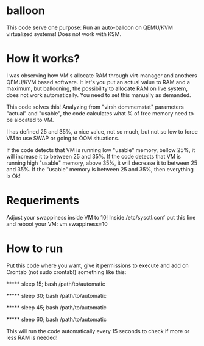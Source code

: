 # balloon

This code serve one purpose: Run an auto-balloon on QEMU/KVM virtualized systems!
Does not work with KSM.

# How it works?

I was observing how VM's allocate RAM through virt-manager and anothers QEMU/KVM based software.
It let's you put an actual value to RAM and a maximum, but ballooning, the possibility to allocate RAM on live system, does not work automatically.
You need to set this manually as demanded.

This code solves this!
Analyzing from "virsh dommemstat" parameters "actual" and "usable", the code calculates what % of free memory need to be alocated to VM.

I has defined 25 and 35%, a nice value, not so much, but not so low to force VM to use SWAP or going to OOM situations.

If the code detects that VM is running low "usable" memory, bellow 25%, it will increase it to between 25 and 35%.
If the code detects that VM is running high "usable" memory, above 35%, it will decrease it to between 25 and 35%.
If the "usable" memory is between 25 and 35%, then everything is Ok!

# Requeriments

Adjust your swappiness inside VM to 10!
Inside /etc/sysctl.conf put this line and reboot your VM:
vm.swappiness=10

# How to run

Put this code where you want, give it permissions to execute and add on Crontab (not sudo crontab!) something like this:

***** sleep 15; bash /path/to/automatic

***** sleep 30; bash /path/to/automatic

***** sleep 45; bash /path/to/automatic

***** sleep 60; bash /path/to/automatic

This will run the code automatically every 15 seconds to check if more or less RAM is needed!
